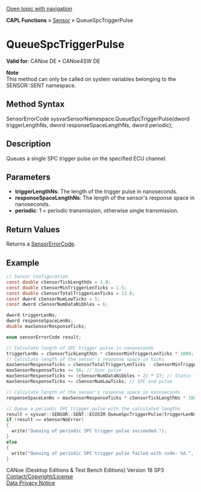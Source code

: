 [Open topic with navigation](../../../../../CANoeDEFamily.htm#Topics/CAPLFunctions/Sensor/Functions/CAPLfunctionQueueSpcTriggerPulse.md)

**CAPL Functions** » [Sensor](../CAPLfunctionsSensorOverview.md) » QueueSpcTriggerPulse

# QueueSpcTriggerPulse

**Valid for**: CANoe DE • CANoe4SW DE

**Note**  
This method can only be called on system variables belonging to the SENSOR::SENT namespace.

## Method Syntax

SensorErrorCode sysvarSensorNamespace.QueueSpcTriggerPulse(dword triggerLengthNs, dword responseSpaceLengthNs, dword periodic);

## Description

Queues a single SPC trigger pulse on the specified ECU channel.

## Parameters

- **triggerLengthNs**: The length of the trigger pulse in nanoseconds.
- **responseSpaceLengthNs**: The length of the sensor's response space in nanoseconds.
- **periodic**: 1 = periodic transmission, otherwise single transmission.

## Return Values

Returns a [SensorErrorCode](../CAPLfunctionsSensorEnumeration.md).

## Example

```c
// Sensor configuration
const double cSensorTickLengthUs = 3.0;
const double cSensorMinTriggerLenTicks = 1.5;
const double cSensorTotalTriggerLenTicks = 13.0;
const dword cSensorNumLowTicks = 5;
const dword cSensorNumDataNibbles = 6;

dword triggerLenNs;
dword responseSpaceLenNs;
double maxSensorResponseTicks;

enum sensorErrorCode result;

// Calculate length of SPC trigger pulse in nanoseconds
triggerLenNs = cSensorTickLengthUs * cSensorMinTriggerLenTicks * 1000;
// Calculate length of the sensor's response space in ticks
maxSensorResponseTicks = cSensorTotalTriggerLenTicks - cSensorMinTriggerLenTicks; // Total trigger time high ticks
maxSensorResponseTicks += 56; // Sync pulse
maxSensorResponseTicks += (cSensorNumDataNibbles + 2) * 27; // Status + data + crc nibbles
maxSensorResponseTicks += cSensorNumLowTicks; // SPC end pulse

// Calculate length of the sensor's response space in nanoseconds
responseSpaceLenNs = maxSensorResponseTicks * cSensorTickLengthUs * 1000;

// Queue a periodic SPC trigger pulse with the calculated lengths
result = sysvar::SENSOR::SENT::ECUSIM.QueueSpcTriggerPulse(triggerLenNs, responseSpaceLenNs, 1);
if (result == eSensorNoError)
{
  write("Queuing of periodic SPC trigger pulse succeeded.");
}
else
{
  write("Queuing of periodic SPC trigger pulse failed with code: %d.", result);
}
```

CANoe (Desktop Editions & Test Bench Editions) Version 18 SP3  
[Contact/Copyright/License](../../../Shared/ContactCopyrightLicense.md)  
[Data Privacy Notice](https://www.vector.com/int/en/company/get-info/privacy-policy/)
